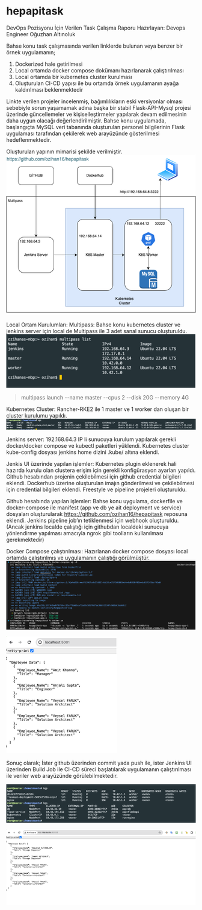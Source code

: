 # hepapitask
DevOps Pozisyonu İçin Verilen Task Çalışma Raporu
Hazırlayan: Devops Engineer Oğuzhan Altınoluk


Bahse konu task çalışmasında verilen linklerde bulunan veya benzer bir örnek uygulamanın;
1.	Dockerized hale getirilmesi
2.	Local ortamda docker compose dokümanı hazırlanarak çalıştırılması
3.	Local ortamda bir kubernetes cluster kurulması
4.	Oluşturulan CI-CD yapısı ile bu ortamda örnek uygulamanın ayağa kaldırılması beklenmektedir

Linkte verilen projeler incelenmiş, bağımlılıkların eski versiyonlar olması sebebiyle sorun yaşamamak adına başka bir stabil Flask-API-Mysql projesi üzerinde güncellemeler ve kişiselleştirmeler yapılarak devam edilmesinin daha uygun olacağı değerlendirilmiştir.
Bahse konu uygulamada, başlangıçta MySQL veri tabanında oluşturulan personel bilgilerinin Flask uygulaması tarafından çekilerek web arayüzünde gösterilmesi hedeflenmektedir.

Oluşturulan yapının mimarisi şekilde verilmiştir.
![alt text](image.png)
 
Local Ortam Kurulumları:
Multipass:
Bahse konu kubernetes cluster ve jenkins server için local de Multipass ile 3 adet sanal sunucu oluşturuldu.
![alt text](image-1.png)
>multipass launch --name master --cpus 2 --disk 20G --memory 4G

Kubernetes Cluster:
Rancher-RKE2 ile 1 master ve 1 worker dan oluşan bir cluster kurulumu yapıldı.
![alt text](image-2.png) 

Jenkins server: 
192.168.64.3 IP li sunucuya kurulum yapılarak gerekli docker/docker compose ve kubectl paketleri yüklendi. Kubernetes cluster kube-config dosyası jenkins home dizini .kube/ altına eklendi.

Jenkis UI üzerinde yapılan işlemler:
Kubernetes plugin eklenerek hali hazırda kurulu olan clustera erişim için gerekli konfigürasyon ayarları yapıldı.
Github hesabından projenin çekilebilmesi için github credential bilgileri eklendi.
Dockerhub üzerine oluşturulan imajın gönderilmesi ve çekilebilmesi için credential bilgileri eklendi.
Freestyle ve pipeline projeleri oluşturuldu.

Github hesabında yapılan işlemler:
Bahse konu uygulama, dockerfile ve docker-compose ile manifest (app ve db ye ait deployment ve service) dosyaları oluşturularak https://github.com/ozihan16/hepapitask reposuna eklendi. 
Jenkins pipeline job’ın tetiklenmesi için webhook oluşturuldu. (Ancak jenkins localde çalıştığı için githubdan localdeki sunucuya yönlendirme yapılması amacıyla ngrok gibi toolların kullanılması gerekmektedir)


Docker Compose çalıştırılması:
Hazırlanan docker compose dosyası local ortamda çalıştırılmış ve uygulamanın çalıştığı görülmüştür.
![alt text](image-3.png) 
 
 ![alt text](image-4.png)

Sonuç olarak;
İster github üzerinden commit yada push ile, ister Jenkins UI üzerinden Build Job ile CI-CD süreci başlatılarak uygulamanın
çalıştırılması ile veriler web arayüzünde görülebilmektedir.
 
![alt text](image-5.png) 

![alt text](image-6.png)
